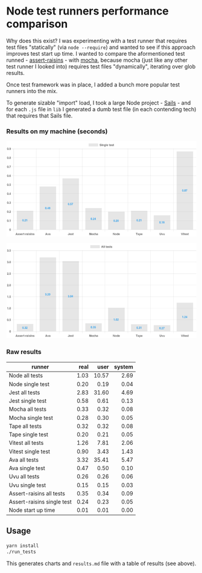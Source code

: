# Node test runners performance comparison

Why does this exist? I was experimenting with a test runner that requires test files "statically" (via `node --require`) and wanted to see if this approach improves test start up time. I wanted to compare the aformentioned test runned - [assert-raisins](https://github.com/artemave/assert-raisins) - with [mocha](https://github.com/mochajs/mocha), because mocha (just like any other test runner I looked into) requires test files "dynamically", iterating over glob results.

Once test framework was in place, I added a bunch more popular test runners into the mix.

To generate sizable "import" load, I took a large Node project - [Sails](https://sailsjs.com/) - and for each `.js` file in `lib` I generated a dumb test file (in each contending tech) that requires that Sails file.

### Results on my machine (seconds)

<p align="center">
  <img width="800" src="./single-test.png"/>
</p>
<p align="center">
  <img width="800" src="./all-tests.png"/>
</p>

### Raw results

| runner | real | user | system |
| ------ | ----:| ----:| ------:|
|Node all tests|1.03|10.57|2.69|
|Node single test|0.20|0.19|0.04|
|Jest all tests|2.83|31.60|4.69|
|Jest single test|0.58|0.61|0.13|
|Mocha all tests|0.33|0.32|0.08|
|Mocha single test|0.28|0.30|0.05|
|Tape all tests|0.32|0.32|0.08|
|Tape single test|0.20|0.21|0.05|
|Vitest all tests|1.26|7.81|2.06|
|Vitest single test|0.90|3.43|1.43|
|Ava all tests|3.32|35.41|5.47|
|Ava single test|0.47|0.50|0.10|
|Uvu all tests|0.26|0.26|0.06|
|Uvu single test|0.15|0.15|0.03|
|Assert-raisins all tests|0.35|0.34|0.09|
|Assert-raisins single test|0.24|0.23|0.05|
|Node start up time|0.01|0.01|0.00|

## Usage

```bash
yarn install
./run_tests
```

This generates charts and `results.md` file with a table of results (see above).
